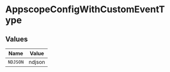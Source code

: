 # AppscopeConfigWithCustomEventType


## Values

| Name     | Value    |
| -------- | -------- |
| `NDJSON` | ndjson   |